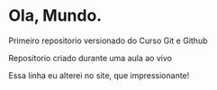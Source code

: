 # Ola, Mundo.
 Primeiro repositorio versionado do Curso Git e Github

 Repositorio criado durante uma aula ao vivo

Essa linha eu alterei no site, que impressionante!
